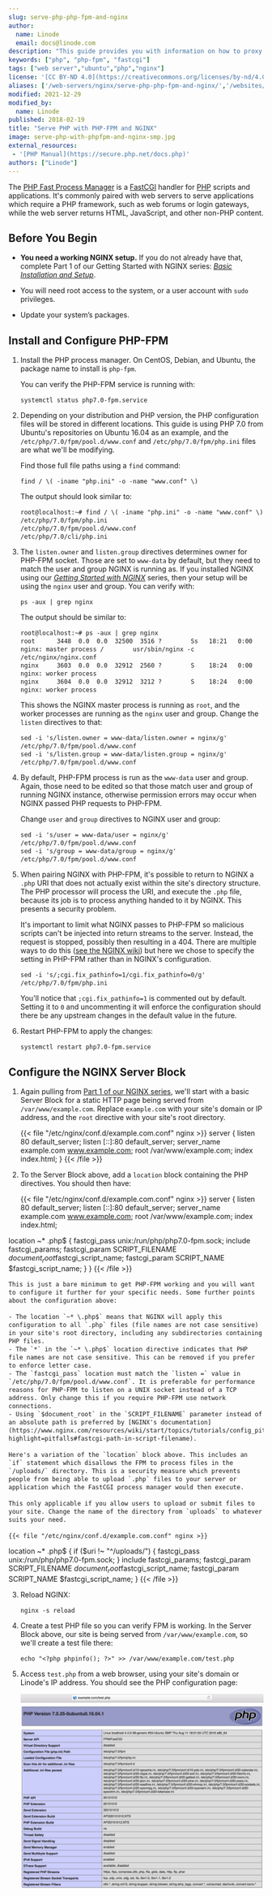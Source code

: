```yaml
---
slug: serve-php-php-fpm-and-nginx
author:
  name: Linode
  email: docs@linode.com
description: "This guide provides you with information on how to proxy PHP requests with the NGINX web server and FastCGI by using PHP-FPM (Fast Process Manager)."
keywords: ["php", "php-fpm", "fastcgi"]
tags: ["web server","ubuntu","php","nginx"]
license: '[CC BY-ND 4.0](https://creativecommons.org/licenses/by-nd/4.0)'
aliases: ['/web-servers/nginx/serve-php-php-fpm-and-nginx/','/websites/nginx/install-and-configure-nginx-and-php-fastcgi-on-ubuntu-16-04/','/web-servers/nginx/install-and-configure-nginx-and-php-fastcgi-on-ubuntu-16-04/','/web-servers/nginx/nginx-phpfastcgi-ubuntu-14-04/','/web-servers/nginx/php-fastcgi/ubuntu-12-04-precise-pangolin/']
modified: 2021-12-29
modified_by:
  name: Linode
published: 2018-02-19
title: "Serve PHP with PHP-FPM and NGINX"
image: serve-php-with-phpfpm-and-nginx-smp.jpg
external_resources:
 - '[PHP Manual](https://secure.php.net/docs.php)'
authors: ["Linode"]
---
```


The [PHP Fast Process Manager](https://php-fpm.org/) is a [FastCGI](https://en.wikipedia.org/wiki/FastCGI) handler for [PHP](https://secure.php.net/) scripts and applications. It's commonly paired with web servers to serve applications which require a PHP framework, such as web forums or login gateways, while the web server returns HTML, JavaScript, and other non-PHP content.

## Before You Begin

- **You need a working NGINX setup.** If you do not already have that, complete Part 1 of our Getting Started with NGINX series: [*Basic Installation and Setup*](/docs/guides/getting-started-with-nginx-part-1-installation-and-basic-setup/).

- You will need root access to the system, or a user account with `sudo` privileges.

- Update your system’s packages.

## Install and Configure PHP-FPM

1.  Install the PHP process manager. On CentOS, Debian, and Ubuntu, the package name to install is `php-fpm`.

    You can verify the PHP-FPM service is running with:

        systemctl status php7.0-fpm.service

2.  Depending on your distribution and PHP version, the PHP configuration files will be stored in different locations. This guide is using PHP 7.0 from Ubuntu's repositories on Ubuntu 16.04 as an example, and the `/etc/php/7.0/fpm/pool.d/www.conf` and `/etc/php/7.0/fpm/php.ini` files are what we'll be modifying.

    Find those full file paths using a `find` command:

        find / \( -iname "php.ini" -o -name "www.conf" \)

    The output should look similar to:

        root@localhost:~# find / \( -iname "php.ini" -o -name "www.conf" \)
        /etc/php/7.0/fpm/php.ini
        /etc/php/7.0/fpm/pool.d/www.conf
        /etc/php/7.0/cli/php.ini

3.  The `listen.owner` and `listen.group` directives determines owner for PHP-FPM socket. Those are set to `www-data` by default, but they need to match the user and group NGINX is running as. If you installed NGINX using our [*Getting Started with NGINX*](/docs/web-servers/) series, then your setup will be using the `nginx` user and group. You can verify with:

        ps -aux | grep nginx

    The output should be similar to:

        root@localhost:~# ps -aux | grep nginx
        root      3448  0.0  0.0  32500  3516 ?        Ss   18:21   0:00 nginx: master process /        usr/sbin/nginx -c /etc/nginx/nginx.conf
        nginx     3603  0.0  0.0  32912  2560 ?        S    18:24   0:00 nginx: worker process
        nginx     3604  0.0  0.0  32912  3212 ?        S    18:24   0:00 nginx: worker process

    This shows the NGINX master process is running as `root`, and the worker processes are running as the `nginx` user and group. Change the `listen` directives to that:

        sed -i 's/listen.owner = www-data/listen.owner = nginx/g' /etc/php/7.0/fpm/pool.d/www.conf
        sed -i 's/listen.group = www-data/listen.group = nginx/g' /etc/php/7.0/fpm/pool.d/www.conf

4.  By default, PHP-FPM process is run as the `www-data` user and group. Again, those need to be edited so that those match user and group of running NGINX instance, otherwise permission errors may occur when NGINX passed PHP requests to PHP-FPM.

    Change `user` and `group` directives to NGINX user and group:

        sed -i 's/user = www-data/user = nginx/g' /etc/php/7.0/fpm/pool.d/www.conf
        sed -i 's/group = www-data/group = nginx/g' /etc/php/7.0/fpm/pool.d/www.conf

5.  When pairing NGINX with PHP-FPM, it's possible to return to NGINX a `.php` URI that does not actually exist within the site's directory structure. The PHP processor will process the URI, and execute the `.php` file, because its job is to process anything handed to it by NGINX. This presents a security problem.

    It's important to limit what NGINX passes to PHP-FPM so malicious scripts can't be injected into return streams to the server. Instead, the request is stopped, possibly then resulting in a 404. There are multiple ways to do this ([see the NGINX wiki](https://www.nginx.com/resources/wiki/start/topics/tutorials/config_pitfalls/?highlight=pitfalls#passing-uncontrolled-requests-to-php)) but here we chose to specify the setting in PHP-FPM rather than in NGINX's configuration.

        sed -i 's/;cgi.fix_pathinfo=1/cgi.fix_pathinfo=0/g' /etc/php/7.0/fpm/php.ini

    You'll notice that `;cgi.fix_pathinfo=1` is commented out by default. Setting it to `0` and uncommenting it will enforce the configuration should there be any upstream changes in the default value in the future.

6.  Restart PHP-FPM to apply the changes:

        systemctl restart php7.0-fpm.service


## Configure the NGINX Server Block

1.  Again pulling from [Part 1 of our NGINX series](/docs/guides/getting-started-with-nginx-part-1-installation-and-basic-setup/#configuration-recap), we'll start with a basic Server Block for a static HTTP page being served from `/var/www/example.com`. Replace `example.com` with your site's domain or IP address, and the `root` directive with your site's root directory.

    {{< file "/etc/nginx/conf.d/example.com.conf" nginx >}}
server {
    listen         80 default_server;
    listen         [::]:80 default_server;
    server_name    example.com www.example.com;
    root           /var/www/example.com;
    index          index.html;
}
{{< /file >}}

2.  To the Server Block above, add a `location` block containing the PHP directives. You should then have:

    {{< file "/etc/nginx/conf.d/example.com.conf" nginx >}}
server {
    listen         80 default_server;
    listen         [::]:80 default_server;
    server_name    example.com www.example.com;
    root           /var/www/example.com;
    index          index.html;

  location ~* \.php$ {
    fastcgi_pass unix:/run/php/php7.0-fpm.sock;
    include         fastcgi_params;
    fastcgi_param   SCRIPT_FILENAME    $document_root$fastcgi_script_name;
    fastcgi_param   SCRIPT_NAME        $fastcgi_script_name;
  }
}
{{< /file >}}

    This is just a bare minimum to get PHP-FPM working and you will want to configure it further for your specific needs. Some further points about the configuration above:

    - The location `~* \.php$` means that NGINX will apply this configuration to all `.php` files (file names are not case sensitive) in your site's root directory, including any subdirectories containing PHP files.
    - The `*` in the `~* \.php$` location directive indicates that PHP file names are not case sensitive. This can be removed if you prefer to enforce letter case.
    - The `fastcgi_pass` location must match the `listen =` value in `/etc/php/7.0/fpm/pool.d/www.conf`. It is preferable for performance reasons for PHP-FPM to listen on a UNIX socket instead of a TCP address. Only change this if you require PHP-FPM use network connections.
    - Using `$document_root` in the `SCRIPT_FILENAME` parameter instead of an absolute path is preferred by [NGINX's documentation](https://www.nginx.com/resources/wiki/start/topics/tutorials/config_pitfalls/?highlight=pitfalls#fastcgi-path-in-script-filename).

    Here's a variation of the `location` block above. This includes an `if` statement which disallows the FPM to process files in the `/uploads/` directory. This is a security measure which prevents people from being able to upload `.php` files to your server or application which the FastCGI process manager would then execute.

    This only applicable if you allow users to upload or submit files to your site. Change the name of the directory from `uploads` to whatever suits your need.

    {{< file "/etc/nginx/conf.d/example.com.conf" nginx >}}
  location ~* \.php$ {
    if ($uri !~ "^/uploads/") {
        fastcgi_pass unix:/run/php/php7.0-fpm.sock;
        }
    include         fastcgi_params;
    fastcgi_param   SCRIPT_FILENAME    $document_root$fastcgi_script_name;
    fastcgi_param   SCRIPT_NAME        $fastcgi_script_name;
  }
{{< /file >}}

3.  Reload NGINX:

        nginx -s reload

4.  Create a test PHP file so you can verify FPM is working. In the Server Block above, our site is being served from `/var/www/example.com`, so we'll create a test file there:

        echo "<?php phpinfo(); ?>" >> /var/www/example.com/test.php

5.  Access `test.php` from a web browser, using your site's domain or Linode's IP address. You should see the PHP configuration page:

    ![PHP configuration page](test-php.png "PHP configuration page")
